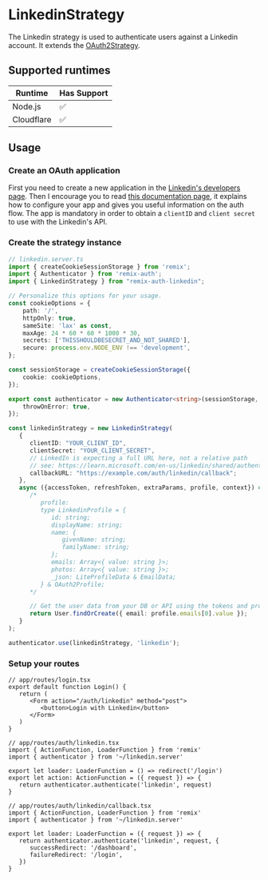 # LinkedinStrategy

The Linkedin strategy is used to authenticate users against a Linkedin account. It extends the [OAuth2Strategy](https://github.com/sergiodxa/remix-auth-oauth2).

## Supported runtimes

| Runtime    | Has Support |
| ---------- | ----------- |
| Node.js    | ✅          |
| Cloudflare | ✅          |


## Usage

### Create an OAuth application

First you need to create a new application in the [Linkedin's developers page](https://developer.linkedin.com/). Then I encourage you to read [this documentation page](https://learn.microsoft.com/en-us/linkedin/consumer/integrations/self-serve/sign-in-with-linkedin-v2), it explains how to configure your app and gives you useful information on the auth flow.
The app is mandatory in order to obtain a `clientID` and `client secret` to use with the Linkedin's API.

### Create the strategy instance

```ts
// linkedin.server.ts
import { createCookieSessionStorage } from 'remix';
import { Authenticator } from 'remix-auth';
import { LinkedinStrategy } from "remix-auth-linkedin";

// Personalize this options for your usage.
const cookieOptions = {
	path: '/',
	httpOnly: true,
	sameSite: 'lax' as const,
	maxAge: 24 * 60 * 60 * 1000 * 30,
	secrets: ['THISSHOULDBESECRET_AND_NOT_SHARED'],
	secure: process.env.NODE_ENV !== 'development',
};

const sessionStorage = createCookieSessionStorage({
	cookie: cookieOptions,
});

export const authenticator = new Authenticator<string>(sessionStorage, {
	throwOnError: true,
});

const linkedinStrategy = new LinkedinStrategy(
   {
      clientID: "YOUR_CLIENT_ID",
      clientSecret: "YOUR_CLIENT_SECRET",
      // LinkedIn is expecting a full URL here, not a relative path
      // see: https://learn.microsoft.com/en-us/linkedin/shared/authentication/authorization-code-flow?tabs=HTTPS1#step-1-configure-your-application
      callbackURL: "https://example.com/auth/linkedin/callback";
   },
   async ({accessToken, refreshToken, extraParams, profile, context}) => {
      /*
         profile:
         type LinkedinProfile = {
            id: string;
            displayName: string;
            name: {
               givenName: string;
               familyName: string;
            };
            emails: Array<{ value: string }>;
            photos: Array<{ value: string }>;
            _json: LiteProfileData & EmailData;
         } & OAuth2Profile;
      */

      // Get the user data from your DB or API using the tokens and profile
      return User.findOrCreate({ email: profile.emails[0].value });
   }
);

authenticator.use(linkedinStrategy, 'linkedin');
```

### Setup your routes

```tsx
// app/routes/login.tsx
export default function Login() {
   return (
      <Form action="/auth/linkedin" method="post">
         <button>Login with Linkedin</button>
      </Form>
   )
}
```

```tsx
// app/routes/auth/linkedin.tsx
import { ActionFunction, LoaderFunction } from 'remix'
import { authenticator } from '~/linkedin.server'

export let loader: LoaderFunction = () => redirect('/login')
export let action: ActionFunction = ({ request }) => {
   return authenticator.authenticate('linkedin', request)
}
```

```tsx
// app/routes/auth/linkedin/callback.tsx
import { ActionFunction, LoaderFunction } from 'remix'
import { authenticator } from '~/linkedin.server'

export let loader: LoaderFunction = ({ request }) => {
   return authenticator.authenticate('linkedin', request, {
      successRedirect: '/dashboard',
      failureRedirect: '/login',
   })
}
```
